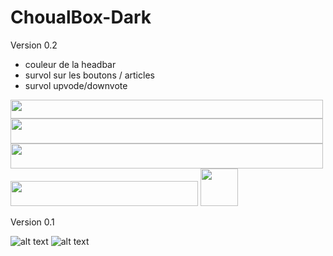 # ChoualBox-Dark

Version 0.2

- couleur de la headbar
- survol sur les boutons / articles
- survol upvode/downvote

<img src="https://image.noelshack.com/fichiers/2018/19/5/1526050339-headbar.jpg" width="500" height="30" />

<img src="https://thumbs.gfycat.com/ClosedLittleClownanemonefish-size_restricted.gif" width="500" height="40" />
<img src="https://thumbs.gfycat.com/AdeptHighlevelArieltoucan-size_restricted.gif" width="500" height="40" />

<img src="https://image.noelshack.com/fichiers/2018/19/5/1526069048-mainpagearticle-hover.jpg" width="300" height="40" />

<img src="https://thumbs.gfycat.com/WeeUnsteadyFlounder-size_restricted.gif" width="60" height="60" />

Version 0.1

![alt text](https://image.noelshack.com/fichiers/2018/19/5/1526041012-choulaboxdarkacceuil.jpg)
![alt text](https://image.noelshack.com/fichiers/2018/19/5/1526041017-choulaboxdarkbox.jpg)
